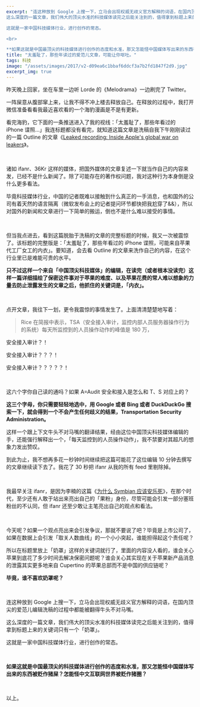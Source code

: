 ```yaml
---
excerpt: "连这种放到 Google 上搜一下，立马会出现权威无歧义官方解释的词语，在国内顶尖的爱范儿编辑洗稿的过程中都能被翻得牛头不对马嘴。
这么深度的一篇文章，我们伟大的顶尖水准的科技媒体读完之后能关注到的，值得拿到标题上来的关键词只有一个「奶罩」。

这就是一家中国科技媒体行业，进行创作的常态。

<br>

**如果这就是中国最顶尖的科技媒体进行创作的态度和水准，那又怎能怪中国媒体写出来的东西被贬作猪屎？怎能怪中文互联网世界被贬作猪圈？**"
title: "太羞耻了，那些年读过的爱范儿文章，可能让你呕吐。"
tags: 科技
image: "/assets/images/2017/v2-d09ea6c1bbaf6ddcf3a7b2fd1847f2d9.jpg"
excerpt_img: true
---
```


昨天晚上回家，坐在车里一边听 Lorde 的《Melodrama》一边刷完了 Twitter。  

一阵屎意从腹部窜上来，让我不得不冲上楼去释放自己。在释放的过程中，我打开微信准备看看我最近喜欢看的一个海豹漫画是不是有更新。  

看完海豹，它下面的一条推送进入了我的视线：「太羞耻了，那些年看过的 iPhone 谍照…」我连标题都没有看完，就知道这篇文章是洗稿自我下午刚刚读过的一篇 Outline 的文章《[Leaked recording: Inside Apple's global war on leakers](https://link.zhihu.com/?target=https%3A//theoutline.com/post/1766/leaked-recording-inside-apple-s-global-war-on-leakers)》。

<br>

诸如 ifanr、36Kr 这样的媒体，把国外媒体的文章复述一下就当作自己的内容来发，已经不是什么新闻了。除了可能存在的著作权问题，我对这种行为本身倒是没什么更多看法。  

毕竟科技媒体行业，中国的记者既难以接触到什么真正的一手消息，也和国外的公司有着天然的语言隔离（微软发布会上的记者提问环节都快把我尬穿了&&），所以对国外的新闻和文章进行一下简单的搬运，倒也不是什么难以接受的事情。

<br>

但当我点进去，看到这篇脱胎于洗稿的文章的完整标题的时候，我又一次被震惊了。该标题的完整版是：「太羞耻了，那些年看过的 iPhone 谍照，可能来自苹果代工厂女工的内衣」。要知道，会去看 Outline 的文章来洗作自己的内容，在这个行业里已是难能可贵的水平。

**只不过这样一个来自「中国顶尖科技媒体」的编辑，在读完（或者根本没读完）这样一篇详细描绘了保密这件事对于苹果的难度、以及苹果花费的常人难以想象的力量去防止泄露发生的文章之后，他抓住的关键词是，「内衣」。**

<br>

点开文章，我往下一划，更令我震惊的事情发生了。上面清清楚楚地写着：

> Rice 在简报中表示，TSA（安全接入审计，监控内部人员服务器操作行为的系统）每天所监控到的人员操作动作的峰值是 180 万，

安全接入审计？！  

安全接入审计？？？！  

安全接入审计？？？？？！

<br>

这六个字你自己读的通吗？如果 A=Audit 安全和接入是怎么和 T、S 对应上的？  

**这三个字母，你只需要轻轻地选中，用 Google 或者 Bing 或者 DuckDuckGo 搜索一下，就会得到一个不会产生任何歧义的结果，Transportation Security Administration。**

这样一个跟上下文牛头不对马嘴的翻译结果，经由这位中国顶尖科技媒体编辑的手，还能强行解释出一个，「每天监控到的人员操作动作」，我不禁要对其超凡的想象力发出赞叹。

到此为止，我不想再多花一秒钟时间继续把这篇可能花了这位编辑 10 分钟去撰写的文章继续读下去了。我花了 30 秒把 ifanr 从我的所有 feed 里剔除掉。

<br>

我最早关注 ifanr，是因为李楠的这篇《[为什么 Symbian 应该安乐死](https://link.zhihu.com/?target=http%3A//www.ifanr.com/16151)》，在那个时代，至少还有人敢于站出来亮出自己的「果粉」身份，尽管可能会引发一部分塞班粉丝的不认同，但 ifanr 还至少敢让主笔亮出自己的观点和看法。

<br>

今天呢？如果一个观点亮出来会引发争议，那就不要说了吧？毕竟是上市公司了，如果在数据上会引发「取关人数曲线」的一个小小突起，谁能担得起这个责任呢？  

所以在标题里放上「奶罩」这样的关键词就行了，里面的内容没人看的，谁会关心苹果到底花了多少时间去解决保密问题呢？谁会关心其实现在关于苹果新产品消息的泄露其实更多地来自 Cupertino 的苹果总部而不是中国的供应链呢？  

**毕竟，谁不喜欢奶罩呢？**

<br>

连这种放到 Google 上搜一下，立马会出现权威无歧义官方解释的词语，在国内顶尖的爱范儿编辑洗稿的过程中都能被翻得牛头不对马嘴。  

这么深度的一篇文章，我们伟大的顶尖水准的科技媒体读完之后能关注到的，值得拿到标题上来的关键词只有一个「奶罩」。  

这就是一家中国科技媒体行业，进行创作的常态。

<br>

**如果这就是中国最顶尖的科技媒体进行创作的态度和水准，那又怎能怪中国媒体写出来的东西被贬作猪屎？怎能怪中文互联网世界被贬作猪圈？**

<br>

以上。

